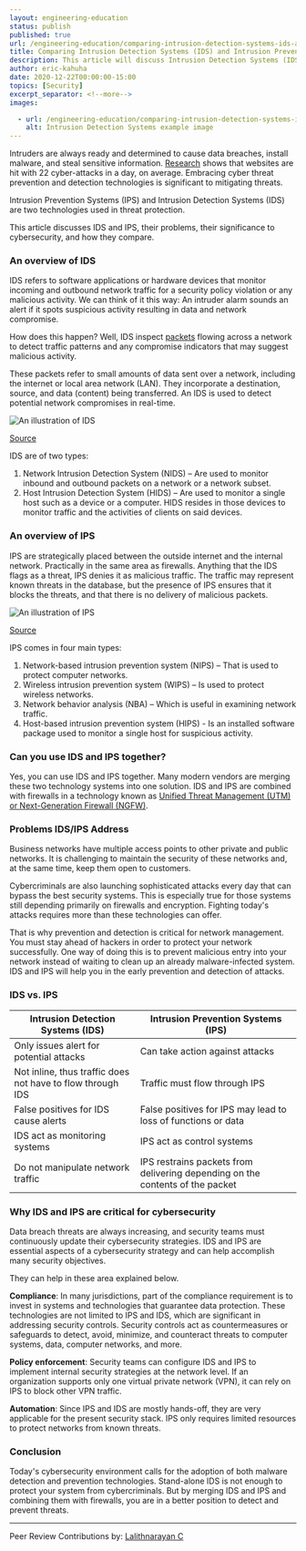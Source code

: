 ```yaml
---
layout: engineering-education
status: publish
published: true
url: /engineering-education/comparing-intrusion-detection-systems-ids-and-intrusion-prevention-systems-ips/
title: Comparing Intrusion Detection Systems (IDS) and Intrusion Prevention Systems (IPS)
description: This article will discuss Intrusion Detection Systems (IDS) and Intrusion Prevention Systems (IPS), their problems, their significance to cybersecurity, and how they compare.
author: eric-kahuha
date: 2020-12-22T00:00:00-15:00
topics: [Security]
excerpt_separator: <!--more-->
images:

  - url: /engineering-education/comparing-intrusion-detection-systems-ids-and-intrusion-prevention-systems-ips/hero.jpg
    alt: Intrusion Detection Systems example image
---
```

Intruders are always ready and determined to cause data breaches, install malware, and steal sensitive information. [Research](https://www.sitelock.com/blog/security-by-obscurity-q2-2017/) shows that websites are hit with 22 cyber-attacks in a day, on average. Embracing cyber threat prevention and detection technologies is significant to mitigating threats.
<!--more-->
Intrusion Prevention Systems (IPS) and Intrusion Detection Systems (IDS) are two technologies used in threat protection.

This article discusses IDS and IPS, their problems, their significance to cybersecurity, and how they compare.

### An overview of IDS
IDS refers to software applications or hardware devices that monitor incoming and outbound network traffic for a security policy violation or any malicious activity. We can think of it this way: An intruder alarm sounds an alert if it spots suspicious activity resulting in data and network compromise. 

How does this happen? Well, IDS inspect [packets](https://techterms.com/definition/packet#) flowing across a network to detect traffic patterns and any compromise indicators that may suggest malicious activity. 

These packets refer to small amounts of data sent over a network, including the internet or local area network (LAN). They incorporate a destination, source, and data (content) being transferred. An IDS is used to detect potential network compromises in real-time.

![An illustration of IDS](/engineering-education/comparing-intrusion-detection-systems-ids-and-intrusion-prevention-systems-ips/ids-security.png)

[Source](https://www.comodo.com/ids-in-security.php)

IDS are of two types:

1. Network Intrusion Detection System (NIDS) – Are used to monitor inbound and outbound packets on a network or a network subset.
2. Host Intrusion Detection System (HIDS) – Are used to monitor a single host such as a device or a computer. HIDS resides in those devices to monitor traffic and the activities of clients on said devices.

### An overview of IPS
IPS are strategically placed between the outside internet and the internal network. Practically in the same area as firewalls. Anything that the IDS flags as a threat, IPS denies it as malicious traffic. The traffic may represent known threats in the database, but the presence of IPS ensures that it blocks the threats, and that there is no delivery of malicious packets.

![An illustration of IPS](/engineering-education/comparing-intrusion-detection-systems-ids-and-intrusion-prevention-systems-ips/ips-security.png)

[Source](https://www.exabeam.com/ueba/ips-security-how-active-security-saves-time-and-stop-attacks-in-their-tracks/)

IPS comes in four main types:
1. Network-based intrusion prevention system (NIPS) – That is used to protect computer networks.
2. Wireless intrusion prevention system (WIPS) – Is used to protect wireless networks.
3. Network behavior analysis (NBA) – Which is useful in examining network traffic.
4. Host-based intrusion prevention system (HIPS) - Is an installed software package used to monitor a single host for suspicious activity.

### Can you use IDS and IPS together?
Yes, you can use IDS and IPS together. Many modern vendors are merging these two technology systems into one solution. IDS and IPS are combined with firewalls in a technology known as [Unified Threat Management (UTM) or Next-Generation Firewall (NGFW)](https://ostec.blog/en/perimeter/firewall-utm-ngfw-differences/).

### Problems IDS/IPS Address
Business networks have multiple access points to other private and public networks. It is challenging to maintain the security of these networks and, at the same time, keep them open to customers.

Cybercriminals are also launching sophisticated attacks every day that can bypass the best security systems. This is especially true for those systems still depending primarily on firewalls and encryption. Fighting today's attacks requires more than these technologies can offer.

That is why prevention and detection is critical for network management. You must stay ahead of hackers in order to protect your network successfully. One way of doing this is to prevent malicious entry into your network instead of waiting to clean up an already malware-infected system. IDS and IPS will help you in the early prevention and detection of attacks.

### IDS vs. IPS
| **Intrusion Detection Systems (IDS)** | **Intrusion Prevention Systems (IPS)** |
| --- | --- |
| Only issues alert for potential attacks | Can take action against attacks |
| Not inline, thus traffic does not have to flow through IDS | Traffic must flow through IPS |
| False positives for IDS cause alerts | False positives for IPS may lead to loss of functions or data |
| IDS act as monitoring systems | IPS act as control systems |
| Do not manipulate network traffic | IPS restrains packets from delivering depending on the contents of the packet |

### Why IDS and IPS are critical for cybersecurity
Data breach threats are always increasing, and security teams must continuously update their cybersecurity strategies. IDS and IPS are essential aspects of a cybersecurity strategy and can help accomplish many security objectives.

They can help in these area explained below.

**Compliance**: In many jurisdictions, part of the compliance requirement is to invest in systems and technologies that guarantee data protection. These technologies are not limited to IPS and IDS, which are significant in addressing security controls. Security controls act as countermeasures or safeguards to detect, avoid, minimize, and counteract threats to computer systems, data, computer networks, and more.

**Policy enforcement**: Security teams can configure IDS and IPS to implement internal security strategies at the network level. If an organization supports only one virtual private network (VPN), it can rely on IPS to block other VPN traffic.

**Automation**: Since IPS and IDS are mostly hands-off, they are very applicable for the present security stack. IPS only requires limited resources to protect networks from known threats.

### Conclusion
Today's cybersecurity environment calls for the adoption of both malware detection and prevention technologies. Stand-alone IDS is not enough to protect your system from cybercriminals. But by merging IDS and IPS and combining them with firewalls, you are in a better position to detect and prevent threats.

---
Peer Review Contributions by: [Lalithnarayan C](/engineering-education/authors/lalithnarayan-c/)
